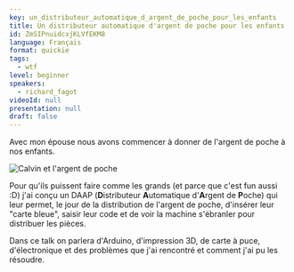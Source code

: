 ```yaml
---
key: un_distributeur_automatique_d_argent_de_poche_pour_les_enfants
title: Un distributeur automatique d'argent de poche pour les enfants
id: ZmSIPnuidcxjKLVfEKM8
language: Français
format: quickie
tags:
  - wtf
level: beginner
speakers:
  - richard_fagot
videoId: null
presentation: null
draft: false
---
```

Avec mon épouse nous avons commencer à donner de l'argent de poche à nos enfants.

![Calvin et l'argent de poche](https://i.pinimg.com/originals/ad/47/94/ad47940ca35ce4bd5122a916abf9f589.png)

Pour qu'ils puissent faire comme les grands (et parce que c'est fun aussi :D) j'ai conçu un DAAP (**D**istributeur **A**utomatique d'**A**rgent de **P**oche) qui leur permet, le jour de la distribution de l'argent de poche, d'insérer  leur "carte bleue", saisir leur code et de voir la machine s'ébranler pour distribuer les pièces.

Dans ce talk on parlera d'Arduino, d'impression 3D, de carte à puce, d'électronique et des problèmes que j'ai rencontré et comment j'ai pu les résoudre.